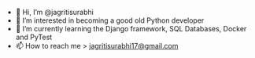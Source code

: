 - 👋 Hi, I’m @jagritisurabhi
- 👀 I’m interested in becoming a good old Python developer 
- 🌱 I’m currently learning the Django framework, SQL Databases, Docker and PyTest
- 📫 How to reach me > jagritisurabhi17@gmail.com

<!---
- 💞️ I’m looking to collaborate on ...
jagritisurabhi/jagritisurabhi is a ✨ special ✨ repository because its `README.md` (this file) appears on your GitHub profile.
You can click the Preview link to take a look at your changes.
--->
